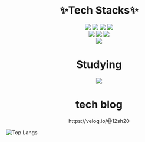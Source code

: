 
<h1 align="center">✨Tech Stacks✨</h1>
<div align="center">
  <img src="https://img.shields.io/badge/HTML5-E34F26?style=for-the badge&logo=HTML5&logoColor=white">  <img src="https://img.shields.io/badge/CSS3-1572B6?style=for-the-badge&logo=CSS3&logoColor=white">  
<img src="https://img.shields.io/badge/javascript-F7DF1E?style=for-the-badge&logo=javascript&logoColor=white">  <img src="https://img.shields.io/badge/typescript-3178C6?style=for-the-badge&logo=typescript&logoColor=white"><br><img src="https://img.shields.io/badge/react-61DAFB?style=for-the-badge&logo=react&logoColor=white">    <img src="https://img.shields.io/badge/tailwindcss-06B6D4?style=for-the-badge&logo=tailwindcss&logoColor=white">  <img src="https://img.shields.io/badge/recoil-3578E5?style=for-the-badge&logo=recoil&logoColor=white"> <br>
<img src="https://img.shields.io/badge/python-3776AB?style=for-the badge&logo=python&logoColor=white"> 
</div>

<h1 align="center">Studying</h1>
<div align="center"><img src="https://img.shields.io/badge/next.js-000000?style=for-the-badge&logo=nextdotjs&logoColor=white"></div>

<h1 align="center">tech blog</h1>
<div align="center">
  https://velog.io/@12sh20
</div>

![Top Langs](https://github-readme-stats.vercel.app/api/top-langs/?username=purple-eye-orange&layout=compact)


